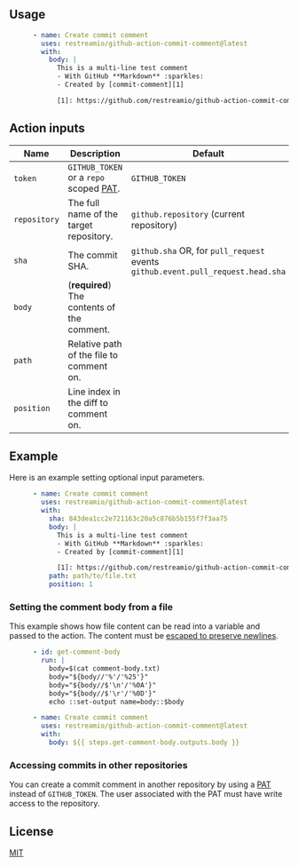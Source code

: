 
## Usage

```yml
      - name: Create commit comment
        uses: restreamio/github-action-commit-comment@latest
        with:
          body: |
            This is a multi-line test comment
            - With GitHub **Markdown** :sparkles:
            - Created by [commit-comment][1]

            [1]: https://github.com/restreamio/github-action-commit-comment
```

## Action inputs

| Name | Description | Default |
| --- | --- | --- |
| `token` | `GITHUB_TOKEN` or a `repo` scoped [PAT](https://docs.github.com/en/github/authenticating-to-github/creating-a-personal-access-token). | `GITHUB_TOKEN` |
| `repository` | The full name of the target repository. | `github.repository` (current repository) |
| `sha` | The commit SHA. | `github.sha` OR, for `pull_request` events `github.event.pull_request.head.sha` |
| `body` | (**required**) The contents of the comment. | |
| `path` | Relative path of the file to comment on. | |
| `position` | Line index in the diff to comment on. | |

## Example

Here is an example setting optional input parameters.

```yml
      - name: Create commit comment
        uses: restreamio/github-action-commit-comment@latest
        with:
          sha: 843dea1cc2e721163c20a5c876b5b155f7f3aa75
          body: |
            This is a multi-line test comment
            - With GitHub **Markdown** :sparkles:
            - Created by [commit-comment][1]

            [1]: https://github.com/restreamio/github-action-commit-comment
          path: path/to/file.txt
          position: 1
```

### Setting the comment body from a file

This example shows how file content can be read into a variable and passed to the action.
The content must be [escaped to preserve newlines](https://github.community/t/set-output-truncates-multiline-strings/16852/3).

```yml
      - id: get-comment-body
        run: |
          body=$(cat comment-body.txt)
          body="${body//'%'/'%25'}"
          body="${body//$'\n'/'%0A'}"
          body="${body//$'\r'/'%0D'}" 
          echo ::set-output name=body::$body

      - name: Create commit comment
        uses: restreamio/github-action-commit-comment@latest
        with:
          body: ${{ steps.get-comment-body.outputs.body }}
```

### Accessing commits in other repositories

You can create a commit comment in another repository by using a [PAT](https://docs.github.com/en/github/authenticating-to-github/creating-a-personal-access-token) instead of `GITHUB_TOKEN`.
The user associated with the PAT must have write access to the repository.

## License

[MIT](LICENSE)
